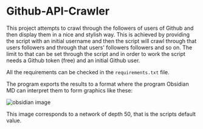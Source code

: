 # Github-API-Crawler

This project attempts to crawl through the followers of users of Github and then display them in a nice and stylish way. This is achieved by providing the script with an initial username and then the script will crawl through that users followers and through that users' followers followers and so on. The limit to that can be set through the script and in order to work the script needs a Github token (free) and an initial Github user.

All the requirements can be checked in the ``requirements.txt`` file.

The program exports the results to a format where the program Obsidian MD can interpret them to form graphics like these:

![obsidian image](README/img.jpg)

This image corresponds to a network of depth 50, that is the scripts default value.

